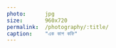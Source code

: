 ```yaml
---
photo:      jpg
size:       960x720
permalink:  /photography/:title/
caption:    "এক কাপ কফি"
---
```


